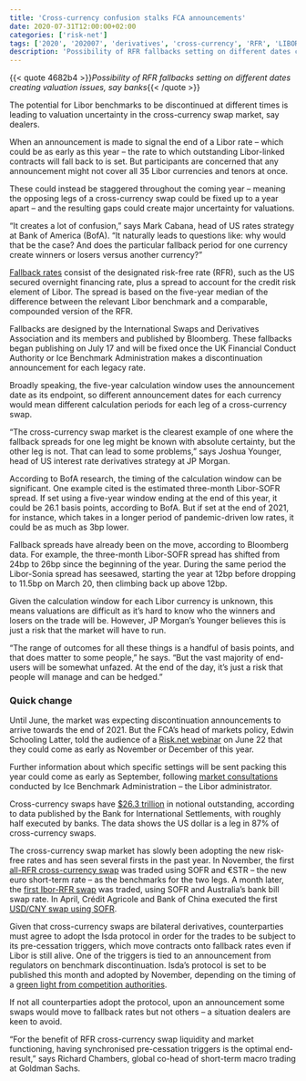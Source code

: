 ```yaml
---
title: 'Cross-currency confusion stalks FCA announcements'
date: 2020-07-31T12:00:00+02:00
categories: ['risk-net']
tags: ['2020', '202007', 'derivatives', 'cross-currency', 'RFR', 'LIBOR']
description: 'Possibility of RFR fallbacks setting on different dates creating valuation issues, say banks'
---
```


{{< quote 4682b4 >}}_Possibility of RFR fallbacks setting on different dates creating valuation issues, say banks_{{< /quote >}}

The potential for Libor benchmarks to be discontinued at different times is leading to valuation uncertainty in the cross-currency swap market, say dealers.

When an announcement is made to signal the end of a Libor rate – which could be as early as this year – the rate to which outstanding Libor-linked contracts will fall back to is set. But participants are concerned that any announcement might not cover all 35 Libor currencies and tenors at once.

These could instead be staggered throughout the coming year – meaning the opposing legs of a cross-currency swap could be fixed up to a year apart – and the resulting gaps could create major uncertainty for valuations.

“It creates a lot of confusion,” says Mark Cabana, head of US rates strategy at Bank of America (BofA). “It naturally leads to questions like: why would that be the case? And does the particular fallback period for one currency create winners or losers versus another currency?”

[Fallback rates](https://www.isda.org/2020/05/11/benchmark-reform-and-transition-from-libor/) consist of the designated risk-free rate (RFR), such as the US secured overnight financing rate, plus a spread to account for the credit risk element of Libor. The spread is based on the five-year median of the difference between the relevant Libor benchmark and a comparable, compounded version of the RFR.

Fallbacks are designed by the International Swaps and Derivatives Association and its members and published by Bloomberg. These fallbacks began publishing on July 17 and will be fixed once the UK Financial Conduct Authority or Ice Benchmark Administration makes a discontinuation announcement for each legacy rate.

Broadly speaking, the five-year calculation window uses the announcement date as its endpoint, so different announcement dates for each currency would mean different calculation periods for each leg of a cross-currency swap.

“The cross-currency swap market is the clearest example of one where the fallback spreads for one leg might be known with absolute certainty, but the other leg is not. That can lead to some problems,” says Joshua Younger, head of US interest rate derivatives strategy at JP Morgan.

According to BofA research, the timing of the calculation window can be significant. One example cited is the estimated three-month Libor-SOFR spread. If set using a five-year window ending at the end of this year, it could be 26.1 basis points, according to BofA. But if set at the end of 2021, for instance, which takes in a longer period of pandemic-driven low rates, it could be as much as 3bp lower.

Fallback spreads have already been on the move, according to Bloomberg data. For example, the three-month Libor-SOFR spread has shifted from 24bp to 26bp since the beginning of the year. During the same period the Libor-Sonia spread has seesawed, starting the year at 12bp before dropping to 11.5bp on March 20, then climbing back up above 12bp.

Given the calculation window for each Libor currency is unknown, this means valuations are difficult as it’s hard to know who the winners and losers on the trade will be. However, JP Morgan’s Younger believes this is just a risk that the market will have to run.

“The range of outcomes for all these things is a handful of basis points, and that does matter to some people,” he says. “But the vast majority of end-users will be somewhat unfazed. At the end of the day, it’s just a risk that people will manage and can be hedged.”

### Quick change

Until June, the market was expecting discontinuation announcements to arrive towards the end of 2021. But the FCA’s head of markets policy, Edwin Schooling Latter, told the audience of a [Risk.net webinar](https://www.risk.net/derivatives/7566041/libor-death-notice-could-be-served-this-year-fca) on June 22 that they could come as early as November or December of this year.

Further information about which specific settings will be sent packing this year could come as early as September, following [market consultations](https://www.risk.net/derivatives/7654971/consultation-on-libor-cessation-expected-in-september) conducted by Ice Benchmark Administration – the Libor administrator.

Cross-currency swaps have [$26.3 trillion](https://stats.bis.org/statx/srs/table/d6) in notional outstanding, according to data published by the Bank for International Settlements, with roughly half executed by banks. The data shows the US dollar is a leg in 87% of cross-currency swaps.

The cross-currency swap market has slowly been adopting the new risk-free rates and has seen several firsts in the past year. In November, the first [all-RFR cross-currency swap](https://www.risk.net/derivatives/7205276/first-all-rfr-cross-currency-swap-traded) was traded using SOFR and €STR – the new euro short-term rate – as the benchmarks for the two legs. A month later, the [first Ibor-RFR swap](https://www.risk.net/investing/derivatives/7275071/first-ibor-versus-sofr-cross-currency-swap-trades) was traded, using SOFR and Australia’s bank bill swap rate. In April, Crédit Agricole and Bank of China executed the first [USD/CNY swap using SOFR](https://www.risk.net/derivatives/7534996/banks-trade-first-usdcny-cross-currency-swap-versus-sofr).

Given that cross-currency swaps are bilateral derivatives, counterparties must agree to adopt the Isda protocol in order for the trades to be subject to its pre-cessation triggers, which move contracts onto fallback rates even if Libor is still alive. One of the triggers is tied to an announcement from regulators on benchmark discontinuation. Isda’s protocol is set to be published this month and adopted by November, depending on the timing of a [green light from competition authorities](https://www.risk.net/derivatives/7650891/antitrust-fears-cloud-isda-protocol-and-fallback-spreads).

If not all counterparties adopt the protocol, upon an announcement some swaps would move to fallback rates but not others – a situation dealers are keen to avoid.

“For the benefit of RFR cross-currency swap liquidity and market functioning, having synchronised pre-cessation triggers is the optimal end-result,” says Richard Chambers, global co-head of short-term macro trading at Goldman Sachs.

